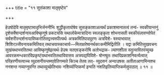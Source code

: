 +++
title = "११ सुसंकाशा मातृमृष्टेव"

+++

हेउषोदेवि मातृमृष्टामातृभिर्जननीभिः शुद्धीकृतायोषेव सुसङ्काशाअत्यर्थं प्रकाशमानातत्वं तन्वं- स्वकीयान्तनुं दृशेसर्वेषान्दर्शनायआविष्कृणुषे प्रकटयसि यथालोकेमात्रादिना स्वलङ्कृता शोभनासती स्वकीयंलावण्योपेतं सर्वशरीरन्दर्शनायाविष्करोतितद्वत्त्वमपीत्यर्थः अत्रकमितिपादपूरणः अत्रविशे- षस्याभावात् शिशिरञ्जीवनायकमितिवत् तथाचयास्काचार्यः—मिताक्षरेष्वनर्थकाःकमीमिद्वितीति । यद्वा कमितिसुखवचनः सुखंयथाभवतितथा आविष्कृणुषेइत्यर्थः हेउषः यतएवङ्करोषि अतोभद्राक- ल्याणशीला स्तुत्यावितरंव्युच्छ आवरकमन्धकारंविप्रकृष्टंयथाभवतितथाविवासय अत्रयद्यपिविशे- षोनश्रुतः तथापिप्रकाशनिवर्त्यत्वात् परिहरणीयत्वाच्च व्युदसनीयन्तमएवेतिगम्यते किञ्च तेतव तत्- व्युदसनं अन्याउषसः अतीताआगामिन्यश्च ननशन्त नव्याप्नुवन्ति तथाव्युच्छेतिभावः नशिर्व्याप्तिकर्मा इन्वति नशतिइतिव्याप्तिकर्मसुपाठात् ॥ ११ ॥